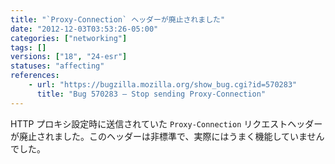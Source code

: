 ```yaml
---
title: "`Proxy-Connection` ヘッダーが廃止されました"
date: "2012-12-03T03:53:26-05:00"
categories: ["networking"]
tags: []
versions: ["18", "24-esr"]
statuses: "affecting"
references:
    - url: "https://bugzilla.mozilla.org/show_bug.cgi?id=570283"
      title: "Bug 570283 – Stop sending Proxy-Connection"
---
```

HTTP プロキシ設定時に送信されていた `Proxy-Connection` リクエストヘッダーが廃止されました。このヘッダーは非標準で、実際にはうまく機能していませんでした。
